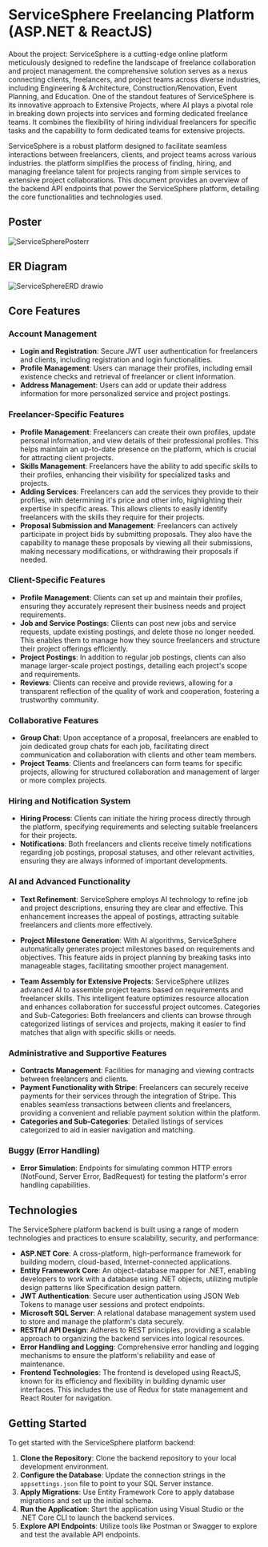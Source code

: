 
# ServiceSphere Freelancing Platform (ASP.NET & ReactJS)

About the project: 
ServiceSphere is a cutting-edge online platform meticulously designed to redefine the landscape of freelance collaboration and project management. the comprehensive solution serves as a nexus connecting clients, freelancers, and project teams across diverse industries, including Engineering & Architecture, Construction/Renovation, Event Planning, and Education. One of the standout features of ServiceSphere is its innovative approach to Extensive Projects, where AI plays a pivotal role in breaking down projects into services and forming dedicated freelance teams. It combines the flexibility of hiring individual freelancers for specific tasks and the capability to form dedicated teams for extensive projects.

ServiceSphere is a robust platform designed to facilitate seamless interactions between freelancers, clients, and project teams across various industries. the platform simplifies the process of finding, hiring, and managing freelance talent for projects ranging from simple services to extensive project collaborations. This document provides an overview of the backend API endpoints that power the ServiceSphere platform, detailing the core functionalities and technologies used.

## Poster
![ServiceSpherePosterr](https://github.com/merhanhesham/ServiceSphereFreelancingPlatform/assets/93659179/26bd13c7-4ac1-45b5-99f7-a3f3b979f97b)

## ER Diagram
![ServiceSphereERD drawio](https://github.com/merhanhesham/ServiceSphereFreelancingPlatform/assets/93659179/c13f33e8-ca52-48af-9f2e-4525c93e003f)


## Core Features

### Account Management
- **Login and Registration**: Secure JWT user authentication for freelancers and clients, including registration and login functionalities.
- **Profile Management**: Users can manage their profiles, including email existence checks and retrieval of freelancer or client information.
- **Address Management**: Users can add or update their address information for more personalized service and project postings.
  
### Freelancer-Specific Features
- **Profile Management**: Freelancers can create their own profiles, update personal information, and view details of their professional profiles. This helps maintain an up-to-date presence on the platform, which is crucial for attracting client projects.
- **Skills Management**: Freelancers have the ability to add specific skills to their profiles, enhancing their visibility for specialized tasks and projects.
- **Adding Services**: Freelancers can add the services they provide to their profiles, with determining it's price and other info, highlighting their expertise in specific areas. This allows clients to easily identify freelancers with the skills they require for their projects.
- **Proposal Submission and Management**: Freelancers can actively participate in project bids by submitting proposals. They also have the capability to manage these proposals by viewing all their submissions, making necessary modifications, or withdrawing their proposals if needed.

### Client-Specific Features
- **Profile Management**: Clients can set up and maintain their profiles, ensuring they accurately represent their business needs and project requirements.
- **Job and Service Postings**: Clients can post new jobs and service requests, update existing postings, and delete those no longer needed. This enables them to manage how they source freelancers and structure their project offerings efficiently.
- **Project Postings**: In addition to regular job postings, clients can also manage larger-scale project postings, detailing each project's scope and requirements.
- **Reviews**: Clients can receive and provide reviews, allowing for a transparent reflection of the quality of work and cooperation, fostering a trustworthy community.

### Collaborative Features
- **Group Chat**: Upon acceptance of a proposal, freelancers are enabled to join dedicated group chats for each job, facilitating direct communication and collaboration with clients and other team members.
- **Project Teams**: Clients and freelancers can form teams for specific projects, allowing for structured collaboration and management of larger or more complex projects.

### Hiring and Notification System
- **Hiring Process**: Clients can initiate the hiring process directly through the platform, specifying requirements and selecting suitable freelancers for their projects.
- **Notifications**: Both freelancers and clients receive timely notifications regarding job postings, proposal statuses, and other relevant activities, ensuring they are always informed of important developments.

### AI and Advanced Functionality
- **Text Refinement**: ServiceSphere employs AI technology to refine job and project descriptions, ensuring they are clear and effective. This enhancement increases the appeal of postings, attracting suitable freelancers and clients more effectively.

- **Project Milestone Generation**: With AI algorithms, ServiceSphere automatically generates project milestones based on requirements and objectives. This feature aids in project planning by breaking tasks into manageable stages, facilitating smoother project management.

- **Team Assembly for Extensive Projects**: ServiceSphere utilizes advanced AI to assemble project teams based on requirements and freelancer skills. This intelligent feature optimizes resource allocation and enhances collaboration for successful project outcomes.
Categories and Sub-Categories: Both freelancers and clients can browse through categorized listings of services and projects, making it easier to find matches that align with specific skills or needs.

### Administrative and Supportive Features
- **Contracts Management**: Facilities for managing and viewing contracts between freelancers and clients.
- **Payment Functionality with Stripe**: Freelancers can securely receive payments for their services through the integration of Stripe. This enables seamless transactions between clients and freelancers, providing a convenient and reliable payment solution within the platform.
- **Categories and Sub-Categories**: Detailed listings of services categorized to aid in easier navigation and matching.
  
### Buggy (Error Handling)
- **Error Simulation**: Endpoints for simulating common HTTP errors (NotFound, Server Error, BadRequest) for testing the platform's error handling capabilities.


## Technologies

The ServiceSphere platform backend is built using a range of modern technologies and practices to ensure scalability, security, and performance:

- **ASP.NET Core**: A cross-platform, high-performance framework for building modern, cloud-based, Internet-connected applications.
- **Entity Framework Core**: An object-database mapper for .NET, enabling developers to work with a database using .NET objects, utilizing mutiple design patterns like Specification design pattern.
- **JWT Authentication**: Secure user authentication using JSON Web Tokens to manage user sessions and protect endpoints.
- **Microsoft SQL Server**: A relational database management system used to store and manage the platform's data securely.
- **RESTful API Design**: Adheres to REST principles, providing a scalable approach to organizing the backend services into logical resources.
- **Error Handling and Logging**: Comprehensive error handling and logging mechanisms to ensure the platform's reliability and ease of maintenance.
- **Frontend Technologies**: The frontend is developed using ReactJS, known for its efficiency and flexibility in building dynamic user interfaces. This includes the use of Redux for state management and React Router for navigation.

## Getting Started

To get started with the ServiceSphere platform backend:

1. **Clone the Repository**: Clone the backend repository to your local development environment.
2. **Configure the Database**: Update the connection strings in the `appsettings.json` file to point to your SQL Server instance.
3. **Apply Migrations**: Use Entity Framework Core to apply database migrations and set up the initial schema.
4. **Run the Application**: Start the application using Visual Studio or the .NET Core CLI to launch the backend services.
5. **Explore API Endpoints**: Utilize tools like Postman or Swagger to explore and test the available API endpoints.


